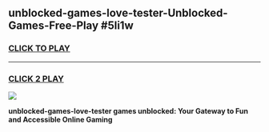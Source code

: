 
## unblocked-games-love-tester-Unblocked-Games-Free-Play #5li1w
<h3>
<a href="https://us.freeplayer.one?title=unblocked-games-love-tester&ref=9M">CLICK TO PLAY</a></h3>
<hr>

<h3>
<a href="https://us.freeplayer.one?title=unblocked-games-love-tester&ref=9M">CLICK 2 PLAY</a>
  
</h3>

<a href="https://us.freeplayer.one?title=unblocked-games-love-tester&ref=9M"><img src="https://clearcache.store/games.png"></a>


**unblocked-games-love-tester games unblocked: Your Gateway to Fun and Accessible Online Gaming**
